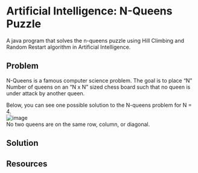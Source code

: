 # Artificial Intelligence: N-Queens Puzzle
A java program that solves the n-queens puzzle using Hill Climbing and Random Restart algorithm in Artificial Intelligence.

## Problem
N-Queens is a famous computer science problem. The goal is to place “N” Number of queens on an “N x N” sized chess board such that no queen is under attack by another queen. 

Below, you can see one possible solution to the N-queens problem for N = 4.\
![image](https://user-images.githubusercontent.com/25243082/72703081-9b4b8000-3b8f-11ea-9466-7df57da11312.png)\
No two queens are on the same row, column, or diagonal.


## Solution

## Resources
